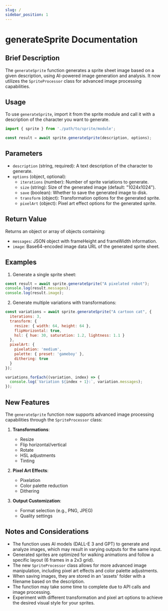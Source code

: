 ```yaml
---
slug: /
sidebar_position: 1
---
```

# generateSprite Documentation

## Brief Description

The `generateSprite` function generates a sprite sheet image based on a given description, using AI-powered image generation and analysis. It now utilizes the `SpriteProcessor` class for advanced image processing capabilities.

## Usage

To use `generateSprite`, import it from the sprite module and call it with a description of the character you want to generate.

```javascript
import { sprite } from './path/to/sprite/module';

const result = await sprite.generateSprite(description, options);
```

## Parameters

- `description` (string, required): A text description of the character to generate.
- `options` (object, optional):
  - `iterations` (number): Number of sprite variations to generate.
  - `size` (string): Size of the generated image (default: "1024x1024").
  - `save` (boolean): Whether to save the generated image to disk.
  - `transform` (object): Transformation options for the generated sprite.
  - `pixelArt` (object): Pixel art effect options for the generated sprite.

## Return Value

Returns an object or array of objects containing:
- `messages`: JSON object with frameHeight and frameWidth information.
- `image`: Base64-encoded image data URL of the generated sprite sheet.

## Examples

1. Generate a single sprite sheet:

```javascript
const result = await sprite.generateSprite("A pixelated robot");
console.log(result.messages);
console.log(result.image);
```

2. Generate multiple variations with transformations:

```javascript
const variations = await sprite.generateSprite("A cartoon cat", {
  iterations: 3,
  transform: {
    resize: { width: 64, height: 64 },
    flipHorizontal: true,
    hsl: { hue: 30, saturation: 1.2, lightness: 1.1 }
  },
  pixelArt: {
    pixelation: 'medium',
    palette: { preset: 'gameboy' },
    dithering: true
  }
});

variations.forEach((variation, index) => {
  console.log(`Variation ${index + 1}:`, variation.messages);
});
```

## New Features

The `generateSprite` function now supports advanced image processing capabilities through the `SpriteProcessor` class:

1. **Transformations**: 
   - Resize
   - Flip horizontal/vertical
   - Rotate
   - HSL adjustments
   - Tinting

2. **Pixel Art Effects**:
   - Pixelation
   - Color palette reduction
   - Dithering

3. **Output Customization**:
   - Format selection (e.g., PNG, JPEG)
   - Quality settings

## Notes and Considerations

- The function uses AI models (DALL-E 3 and GPT) to generate and analyze images, which may result in varying outputs for the same input.
- Generated sprites are optimized for walking animations and follow a specific layout (6 frames in a 2x3 grid).
- The new `SpriteProcessor` class allows for more advanced image manipulation, including pixel art effects and color palette adjustments.
- When saving images, they are stored in an 'assets' folder with a filename based on the description.
- The function may take some time to complete due to API calls and image processing.
- Experiment with different transformation and pixel art options to achieve the desired visual style for your sprites.
